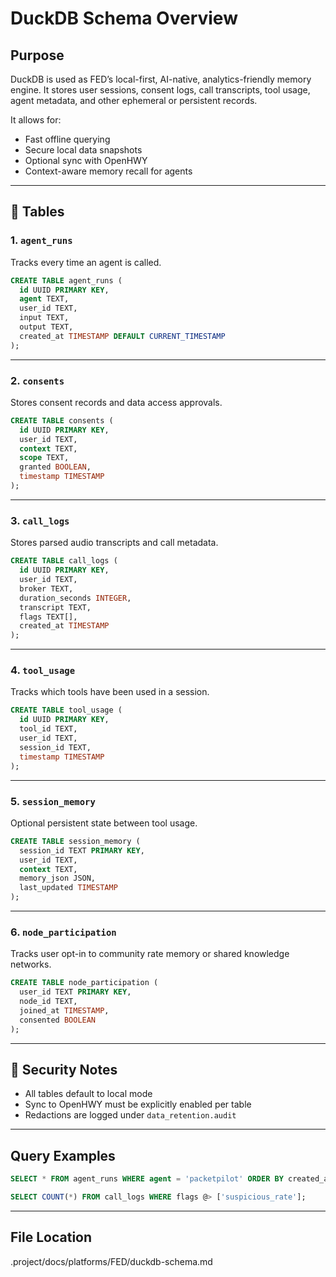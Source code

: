 # DuckDB Schema Overview

## Purpose

DuckDB is used as FED’s local-first, AI-native, analytics-friendly memory engine. It stores user sessions, consent logs, call transcripts, tool usage, agent metadata, and other ephemeral or persistent records.

It allows for:
- Fast offline querying
- Secure local data snapshots
- Optional sync with OpenHWY
- Context-aware memory recall for agents

---

## 🔢 Tables

### 1. `agent_runs`

Tracks every time an agent is called.

```sql
CREATE TABLE agent_runs (
  id UUID PRIMARY KEY,
  agent TEXT,
  user_id TEXT,
  input TEXT,
  output TEXT,
  created_at TIMESTAMP DEFAULT CURRENT_TIMESTAMP
);
````

---

### 2. `consents`

Stores consent records and data access approvals.

```sql
CREATE TABLE consents (
  id UUID PRIMARY KEY,
  user_id TEXT,
  context TEXT,
  scope TEXT,
  granted BOOLEAN,
  timestamp TIMESTAMP
);
```

---

### 3. `call_logs`

Stores parsed audio transcripts and call metadata.

```sql
CREATE TABLE call_logs (
  id UUID PRIMARY KEY,
  user_id TEXT,
  broker TEXT,
  duration_seconds INTEGER,
  transcript TEXT,
  flags TEXT[],
  created_at TIMESTAMP
);
```

---

### 4. `tool_usage`

Tracks which tools have been used in a session.

```sql
CREATE TABLE tool_usage (
  id UUID PRIMARY KEY,
  tool_id TEXT,
  user_id TEXT,
  session_id TEXT,
  timestamp TIMESTAMP
);
```

---

### 5. `session_memory`

Optional persistent state between tool usage.

```sql
CREATE TABLE session_memory (
  session_id TEXT PRIMARY KEY,
  user_id TEXT,
  context TEXT,
  memory_json JSON,
  last_updated TIMESTAMP
);
```

---

### 6. `node_participation`

Tracks user opt-in to community rate memory or shared knowledge networks.

```sql
CREATE TABLE node_participation (
  user_id TEXT PRIMARY KEY,
  node_id TEXT,
  joined_at TIMESTAMP,
  consented BOOLEAN
);
```

---

## 🔐 Security Notes

* All tables default to local mode
* Sync to OpenHWY must be explicitly enabled per table
* Redactions are logged under `data_retention.audit`

---

## Query Examples

```sql
SELECT * FROM agent_runs WHERE agent = 'packetpilot' ORDER BY created_at DESC;

SELECT COUNT(*) FROM call_logs WHERE flags @> ['suspicious_rate'];
```

---

## File Location
.project/docs/platforms/FED/duckdb-schema.md
